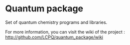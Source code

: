 Quantum package
===============

Set of quantum chemistry programs and libraries.

For more information, you can visit the
wiki of the project : http://github.com/LCPQ/quantum_package/wiki

